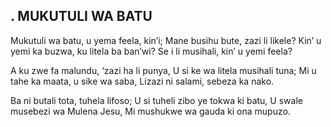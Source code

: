 ## .  MUKUTULI WA BATU

Mukutuli wa batu, u yema feela, kin’i;
Mane busihu bute, zazi li likele?
Kin’ u yemi ka buzwa, ku litela ba ban’wi?
Se i li musihali, kin’ u yemi feela?


A ku zwe fa malundu, ‘zazi ha li punya,
U si ke wa litela musihali tuna;
Mi u tahe ka maata, u sike wa saba,
Lizazi ni salami, sebeza ka nako.


Ba ni butali tota, tuhela lifoso;
U si tuheli zibo ye tokwa ki batu,
U swale musebezi wa Mulena Jesu,
Mi mushukwe wa gauda ki ona mupuzo.

